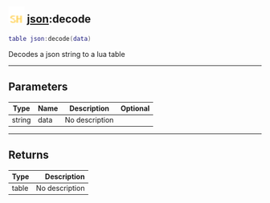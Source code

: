 ## <img src="../../.gitbook/assets/shared.png" width="32" height="32" /> [json](../json/README.md):decode

```lua
table json:decode(data)
```

Decodes a json string to a lua table

-----------------
## Parameters

| Type   | Name | Description | Optional |
| ------ | ---- | ----------- | -------: |
| string | data | No description |  |

-----------------
## Returns

| Type   | Description |
| ------ | ----------: |
| table | No description |
